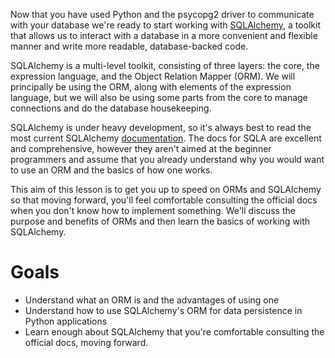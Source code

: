 <!-- 
name: Introducing SQLAlchemy
author: Iain Duncan
type: intro
time: TBD
 -->

Now that you have used Python and the psycopg2 driver to communicate with your database we're ready to start working with [SQLAlchemy](http://www.sqlalchemy.org/), a toolkit that allows us to interact with a database in a more convenient and flexible manner and write more readable, database-backed code.  

SQLAlchemy is a multi-level toolkit, consisting of three layers: the core, the expression language, and the Object Relation Mapper (ORM). We will principally be using the ORM, along with elements of the expression language, but we will also be using some parts from the core to manage connections and do the database housekeeping.

SQLAlchemy is under heavy development, so it's always best to read the most current SQLAlchemy [documentation](http://www.sqlalchemy.org/library.html#reference). The docs for SQLA are excellent and comprehensive, however they aren't aimed at the beginner programmers and assume that you already understand why you would want to use an ORM and the basics of how one works. 

This aim of this lesson is to get you up to speed on ORMs and SQLAlchemy so that moving forward, you'll feel comfortable consulting the official docs when you don't know how to implement something. We'll discuss the purpose and benefits of ORMs and then learn the basics of working with SQLAlchemy. 

# Goals

*   Understand what an ORM is and the advantages of using one
*   Understand how to use SQLAlchemy's ORM for data persistence in Python applications
*   Learn enough about SQLAlchemy that you're comfortable consulting the official docs, moving forward.

